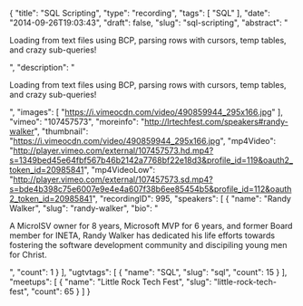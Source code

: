 {
  "title": "SQL Scripting",
  "type": "recording",
  "tags": [
    "SQL"
  ],
  "date": "2014-09-26T19:03:43",
  "draft": false,
  "slug": "sql-scripting",
  "abstract": "<p>Loading from text files using BCP, parsing rows with cursors, temp tables, and crazy sub-queries!</p>",
  "description": "<p>Loading from text files using BCP, parsing rows with cursors, temp tables, and crazy sub-queries!</p>",
  "images": [
    "https://i.vimeocdn.com/video/490859944_295x166.jpg"
  ],
  "vimeo": "107457573",
  "moreinfo": "http://lrtechfest.com/speakers#randy-walker",
  "thumbnail": "https://i.vimeocdn.com/video/490859944_295x166.jpg",
  "mp4Video": "http://player.vimeo.com/external/107457573.hd.mp4?s=1349bed45e64fbf567b46b2142a7768bf22e18d3&profile_id=119&oauth2_token_id=20985841",
  "mp4VideoLow": "http://player.vimeo.com/external/107457573.sd.mp4?s=bde4b398c75e6007e9e4e4a607f38b6ee85454b5&profile_id=112&oauth2_token_id=20985841",
  "recordingID": 995,
  "speakers": [
    {
      "name": "Randy Walker",
      "slug": "randy-walker",
      "bio": "<p>A MicroISV owner for 8 years, Microsoft MVP for 6 years, and former Board member for INETA, Randy Walker has dedicated his life efforts towards fostering the software development community and discipiling young men for Christ.</p>",
      "count": 1
    }
  ],
  "ugtvtags": [
    {
      "name": "SQL",
      "slug": "sql",
      "count": 15
    }
  ],
  "meetups": [
    {
      "name": "Little Rock Tech Fest",
      "slug": "little-rock-tech-fest",
      "count": 65
    }
  ]
}